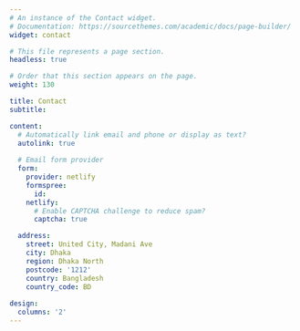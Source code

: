 ```yaml
---
# An instance of the Contact widget.
# Documentation: https://sourcethemes.com/academic/docs/page-builder/
widget: contact

# This file represents a page section.
headless: true

# Order that this section appears on the page.
weight: 130

title: Contact
subtitle:

content:
  # Automatically link email and phone or display as text?
  autolink: true
  
  # Email form provider
  form:
    provider: netlify
    formspree:
      id:
    netlify:
      # Enable CAPTCHA challenge to reduce spam?
      captcha: true

  address:
    street: United City, Madani Ave 
    city: Dhaka
    region: Dhaka North
    postcode: '1212'
    country: Bangladesh
    country_code: BD
  
design:
  columns: '2'
---
```

